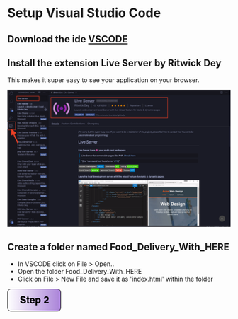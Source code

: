 
# Setup Visual Studio Code

## Download the ide [VSCODE](https://code.visualstudio.com/download)
## Install the extension Live Server by Ritwick Dey
This makes it super easy to see your application on your browser.

![Live Server Extension](img/live_server.png) 

## Create a folder named Food_Delivery_With_HERE
- In VSCODE click on File > Open.. 
- Open the folder Food_Delivery_With_HERE
- Click on File > New File and save it as 'index.html' within the folder

[![Foo](https://github.com/vidhanbhonsle/Interactive-Map-Workshop/blob/master/img/s2.png)](https://github.com/vidhanbhonsle/Interactive-Map-Workshop/blob/master/Step2.md) 


